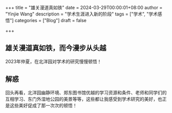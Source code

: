 +++
title = "雄关漫道真如铁"
date = 2024-03-29T00:00:01+08:00
author = "Yinjie Wang"
description = "学术生涯进入新的阶段"
tags = ["学术", "学术感悟"]
categories = ["Blog"]
draft = false

+++

## 雄关漫道真如铁，而今漫步从头越

2023年仲夏，在北洋园对学术的研究慢慢顿悟！

## 解惑

回头再看，北洋园幽静环境、郑东图书馆优越的学习资源和条件、老师和同学们的互相学习、东门外湿地公园的美景等等，这些都让我感受到学术研究的美好，也正是这些美好促成了那一次次的顿悟！
